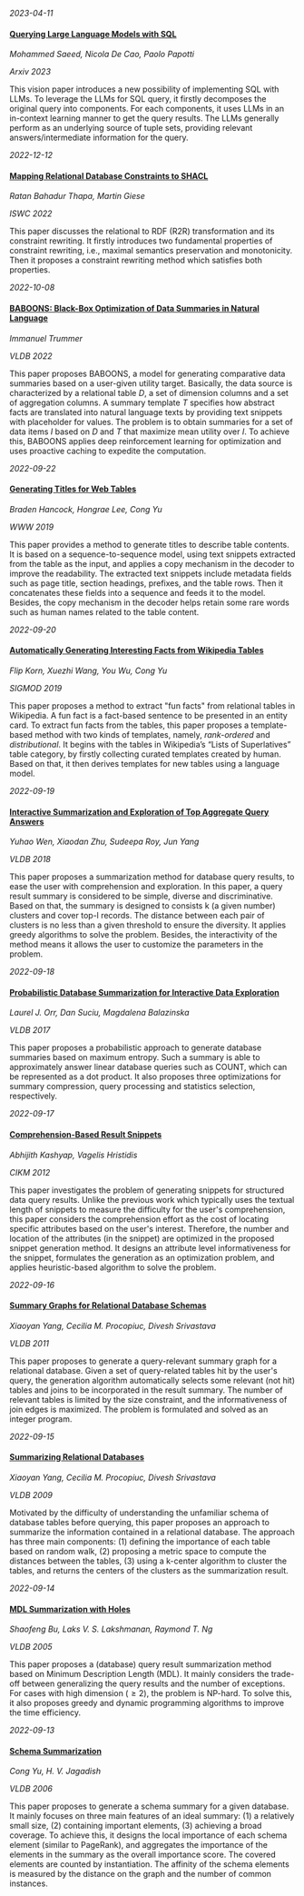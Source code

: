 


*2023-04-11*

#### [Querying Large Language Models with SQL](https://arxiv.org/pdf/2304.00472.pdf)

*Mohammed Saeed, Nicola De Cao, Paolo Papotti*

*Arxiv 2023*

This vision paper introduces a new possibility of implementing SQL with LLMs. To leverage the LLMs for SQL query, it firstly decomposes the original query into components. For each components, it uses LLMs in an in-context learning manner to get the query results. The LLMs generally perform as an underlying source of tuple sets, providing relevant answers/intermediate information for the query.


*2022-12-12*

#### [Mapping Relational Database Constraints to SHACL](https://doi.org/10.1007/978-3-031-19433-7_13)

*Ratan Bahadur Thapa, Martin Giese*

*ISWC 2022*

This paper discusses the relational to RDF (R2R) transformation and its constraint rewriting. It firstly introduces two fundamental properties of constraint rewriting, i.e., maximal semantics preservation and monotonicity. Then it proposes a constraint rewriting method which satisfies both properties. 


*2022-10-08*

#### [BABOONS: Black-Box Optimization of Data Summaries in Natural Language](https://www.vldb.org/pvldb/vol15/p2980-trummer.pdf)

*Immanuel Trummer*

*VLDB 2022*

This paper proposes BABOONS, a model for generating comparative data summaries based on a user-given utility target. Basically, the data source is characterized by a relational table *D*, a set of dimension columns and a set of aggregation columns. A summary template *T* specifies how abstract facts are translated into natural language texts by providing text snippets with placeholder for values. The problem is to obtain summaries for a set of data items *I* based on *D* and *T* that maximize mean utility over *I*. To achieve this, BABOONS applies deep reinforcement learning for optimization and uses proactive caching to expedite the computation. 


*2022-09-22*

#### [Generating Titles for Web Tables](https://doi.org/10.1145/3308558.3313399)

*Braden Hancock, Hongrae Lee, Cong Yu*

*WWW 2019*

This paper provides a method to generate titles to describe table contents. It is based on a sequence-to-sequence model, using text snippets extracted from the table as the input, and applies a copy mechanism in the decoder to improve the readability. The extracted text snippets include metadata fields such as page title, section headings, prefixes, and the table rows. Then it concatenates these fields into a sequence and feeds it to the model. Besides, the copy mechanism in the decoder helps retain some rare words such as human names related to the table content. 


*2022-09-20*

#### [Automatically Generating Interesting Facts from Wikipedia Tables](https://dl.acm.org/doi/10.1145/3299869.3314043)

*Flip Korn, Xuezhi Wang, You Wu, Cong Yu*

*SIGMOD 2019*

This paper proposes a method to extract "fun facts" from relational tables in Wikipedia. A fun fact is a fact-based sentence to be presented in an entity card. To extract fun facts from the tables, this paper proposes a template-based method with two kinds of templates, namely, *rank-ordered* and *distributional*. It begins with the tables in Wikipedia’s “Lists of Superlatives” table category, by firstly collecting curated templates created by human. Based on that, it then derives templates for new tables using a language model.


*2022-09-19*

#### [Interactive Summarization and Exploration of Top Aggregate Query Answers](https://doi.org/10.14778/3275366.3275369)

*Yuhao Wen, Xiaodan Zhu, Sudeepa Roy, Jun Yang*

*VLDB 2018*

This paper proposes a summarization method for database query results, to ease the user with comprehension and exploration. In this paper, a query result summary is considered to be simple, diverse and discriminative. Based on that, the summary is designed to consists k (a given number) clusters and cover top-l records. The distance between each pair of clusters is no less than a given threshold to ensure the diversity. It applies greedy algorithms to solve the problem.  Besides, the interactivity of the method means it allows the user to customize the parameters in the problem. 


*2022-09-18*

#### [Probabilistic Database Summarization for Interactive Data Exploration](https://doi.org/10.14778/3115404.3115419)

*Laurel J. Orr, Dan Suciu, Magdalena Balazinska*

*VLDB 2017*

This paper proposes a probabilistic approach to generate database summaries based on maximum entropy. Such a summary is able to approximately answer linear database queries such as COUNT, which can be represented as a dot product. It also proposes three optimizations for summary compression, query processing and statistics selection, respectively.  


*2022-09-17*

#### [Comprehension-Based Result Snippets](https://doi.org/10.1145/2396761.2398405)

*Abhijith Kashyap, Vagelis Hristidis*

*CIKM 2012*

This paper investigates the problem of generating snippets for structured data query results. Unlike the previous work which typically uses the textual length of snippets to measure the difficulty for the user's comprehension, this paper considers the comprehension effort as the cost of locating specific attributes based on the user's interest. Therefore, the number and location of the attributes (in the snippet) are optimized in the proposed snippet generation method. It designs an attribute level informativeness for the snippet, formulates the generation as an optimization problem, and applies heuristic-based algorithm to solve the problem.


*2022-09-16*

#### [Summary Graphs for Relational Database Schemas](http://www.vldb.org/pvldb/vol4/p899-yang.pdf)

*Xiaoyan Yang, Cecilia M. Procopiuc, Divesh Srivastava*

*VLDB 2011*

This paper proposes to generate a query-relevant summary graph for a relational database. Given a set of query-related tables hit by the user's query, the generation algorithm automatically selects some relevant (not hit) tables and joins to be incorporated in the result summary. The number of relevant tables is limited by the size constraint, and the informativeness of join edges is maximized. The problem is formulated and solved as an integer program. 


*2022-09-15*

#### [Summarizing Relational Databases](https://doi.org/10.14778/1687627.1687699)

*Xiaoyan Yang, Cecilia M. Procopiuc, Divesh Srivastava*

*VLDB 2009*

Motivated by the difficulty of understanding the unfamiliar schema of database tables before querying, this paper proposes an approach to summarize the information contained in a relational database. The approach has three main components: (1) defining the importance of each table based on random walk, (2) proposing a metric space to compute the distances between the tables, (3) using a k-center algorithm to cluster the tables, and returns the centers of the clusters as the summarization result. 


*2022-09-14*

#### [MDL Summarization with Holes](http://www.vldb.org/archives/website/2005/program/paper/wed/p433-bu.pdf)

*Shaofeng Bu, Laks V. S. Lakshmanan, Raymond T. Ng*

*VLDB 2005*

This paper proposes a (database) query result summarization method based on Minimum Description Length (MDL). It mainly considers the trade-off between generalizing the query results and the number of exceptions. For cases with high dimension ($\geq 2$), the problem is NP-hard. To solve this, it also proposes greedy and dynamic programming algorithms to improve the time efficiency. 



*2022-09-13*

#### [Schema Summarization](http://dl.acm.org/citation.cfm?id=1164156)

*Cong Yu, H. V. Jagadish*

*VLDB 2006*

This paper proposes to generate a schema summary for a given database. It mainly focuses on three main features of an ideal summary: (1) a relatively small size, (2) containing important elements, (3) achieving a broad coverage. To achieve this, it designs the local importance of each schema element (similar to PageRank), and aggregates the importance of the elements in the summary as the overall importance score. The covered elements are counted by instantiation. The affinity of the schema elements is measured by the distance on the graph and the number of common instances. 
